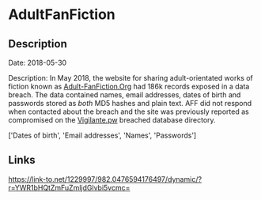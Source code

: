 # AdultFanFiction

## Description

Date: 2018-05-30

Description:
In May 2018, the website for sharing adult-orientated works of fiction known as <a href="http://www.adult-fanfiction.org" target="_blank" rel="noopener">Adult-FanFiction.Org</a> had 186k records exposed in a data breach. The data contained names, email addresses, dates of birth and passwords stored as <em>both</em> MD5 hashes and plain text. AFF did not respond when contacted about the breach and the site was previously reported as compromised on the <a href="https://vigilante.pw/" target="_blank" rel="noopener">Vigilante.pw</a> breached database directory.


['Dates of birth', 'Email addresses', 'Names', 'Passwords']

## Links

https://link-to.net/1229997/982.0476594176497/dynamic/?r=YWR1bHQtZmFuZmljdGlvbi5vcmc=